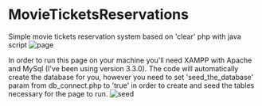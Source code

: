 # MovieTicketsReservations

Simple movie tickets reservation system based on 'clear' php with java script
![page](https://github.com/DARTHxMICHAEL/MovieTicketsReservations/assets/30693125/19678986-5064-4a96-b9d5-197af8892cb1)

In order to run this page on your machine you'll need XAMPP with Apache and MySql (I've been using version 3.3.0). The code will automatically create the database for you, 
however you need to set 'seed_the_database' param from db_connect.php to 'true' in order to create and seed the tables necessary for the page to run.
![seed](https://github.com/DARTHxMICHAEL/MovieTicketsReservations/assets/30693125/69659417-1b3a-43e2-89b7-05a18610a665)